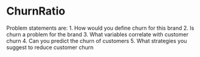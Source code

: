 # ChurnRatio
Problem statements are: 1. How would you define churn for this brand 2. Is churn a problem for the brand 3. What variables correlate with customer churn 4. Can you predict the churn of customers 5. What strategies you suggest to reduce customer churn

